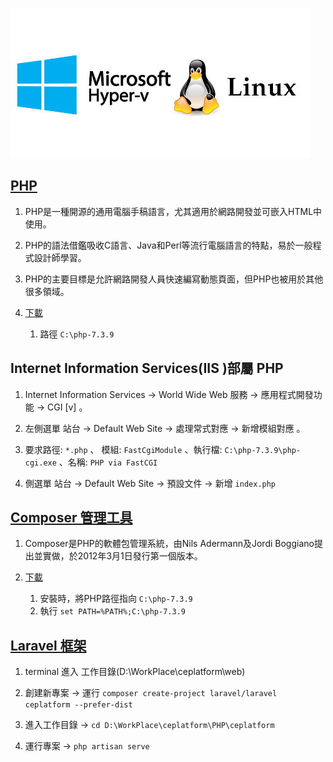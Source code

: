 
![](https://github.com/wdwd2233/Notes/blob/master/Linux/img/hyper-v.jpg?raw=true)


## [PHP](https://windows.php.net/)

1. PHP是一種開源的通用電腦手稿語言，尤其適用於網路開發並可嵌入HTML中使用。
2. PHP的語法借鑑吸收C語言、Java和Perl等流行電腦語言的特點，易於一般程式設計師學習。
3. PHP的主要目標是允許網路開發人員快速編寫動態頁面，但PHP也被用於其他很多領域。

4. [下載](https://windows.php.net/download/)

	1. 路徑 `C:\php-7.3.9`


## Internet Information Services(IIS )部屬 PHP

1. Internet Information Services → World Wide Web 服務 → 應用程式開發功能 → CGI [v] 。

2. 左側選單 站台 → Default Web Site → 處理常式對應 → 新增模組對應 。

3. 要求路徑: `*.php` 、  模組: `FastCgiModule` 、執行檔: `C:\php-7.3.9\php-cgi.exe` 、名稱: `PHP via FastCGI`

4. 側選單 站台 → Default Web Site → 預設文件 → 新增 `index.php`



## [Composer 管理工具](https://laravel.tw/docs/4.2/quick)

1. Composer是PHP的軟體包管理系統，由Nils Adermann及Jordi Boggiano提出並實做，於2012年3月1日發行第一個版本。

2. [下載](https://getcomposer.org/download/)

	1. 安裝時，將PHP路徑指向 `C:\php-7.3.9`
	2. 執行 `set PATH=%PATH%;C:\php-7.3.9`



## [Laravel 框架](https://laravel.tw/docs/4.2/quick)

1. terminal 進入 工作目錄(D:\WorkPlace\ceplatform\web) 

2. 創建新專案 → 運行 `composer create-project laravel/laravel ceplatform --prefer-dist`

3. 進入工作目錄 → `cd D:\WorkPlace\ceplatform\PHP\ceplatform` 

4. 運行專案  → `php artisan serve`


